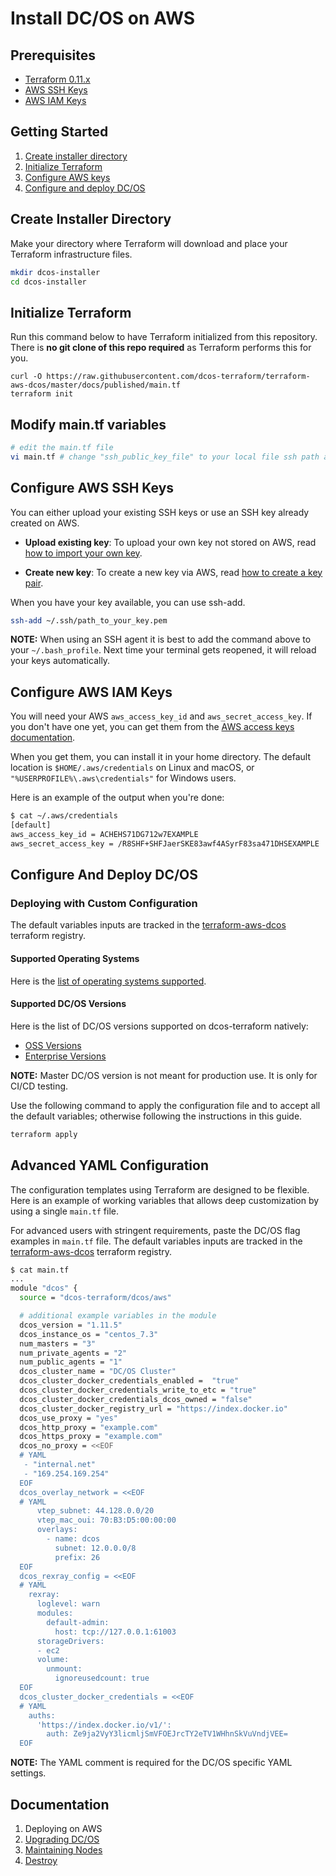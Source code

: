 # Install DC/OS on AWS

## Prerequisites
- [Terraform 0.11.x](https://www.terraform.io/downloads.html)
- [AWS SSH Keys](https://docs.aws.amazon.com/AWSEC2/latest/UserGuide/ec2-key-pairs.html)
- [AWS IAM Keys](https://docs.aws.amazon.com/IAM/latest/UserGuide/id_credentials_access-keys.html)

## Getting Started

1. [Create installer directory](#create-installer-directory)
2. [Initialize Terraform](#initialize-terraform)
3. [Configure AWS keys](#configure-aws-ssh-keys)
4. [Configure and deploy DC/OS](#configure-and-deploy-dcos)


## Create Installer Directory

Make your directory where Terraform will download and place your Terraform infrastructure files.

```bash
mkdir dcos-installer
cd dcos-installer
```

## Initialize Terraform

Run this command below to have Terraform initialized from this repository. There is **no git clone of this repo required** as Terraform performs this for you.

```
curl -O https://raw.githubusercontent.com/dcos-terraform/terraform-aws-dcos/master/docs/published/main.tf
terraform init
```

## Modify main.tf variables

```bash
# edit the main.tf file
vi main.tf # change "ssh_public_key_file" to your local file ssh path and other variables you desire
```

## Configure AWS SSH Keys

You can either upload your existing SSH keys or use an SSH key already created on AWS.

* **Upload existing key**:
    To upload your own key not stored on AWS, read [how to import your own key](https://docs.aws.amazon.com/AWSEC2/latest/UserGuide/ec2-key-pairs.html#how-to-generate-your-own-key-and-import-it-to-aws).


* **Create new key**:
    To create a new key via AWS, read [how to create a key pair](https://docs.aws.amazon.com/AWSEC2/latest/UserGuide/ec2-key-pairs.html#having-ec2-create-your-key-pair).

When you have your key available, you can use ssh-add.

```bash
ssh-add ~/.ssh/path_to_your_key.pem
```

**NOTE:** When using an SSH agent it is best to add the command above to your `~/.bash_profile`. Next time your terminal gets reopened, it will reload your keys automatically.

## Configure AWS IAM Keys

You will need your AWS `aws_access_key_id` and `aws_secret_access_key`. If you don't have one yet, you can get them from the [AWS access keys documentation](
http://docs.aws.amazon.com/IAM/latest/UserGuide/id_credentials_access-keys.html).

When you get them, you can install it in your home directory. The default location is `$HOME/.aws/credentials` on Linux and macOS, or `"%USERPROFILE%\.aws\credentials"` for Windows users.

Here is an example of the output when you're done:

```bash
$ cat ~/.aws/credentials
[default]
aws_access_key_id = ACHEHS71DG712w7EXAMPLE
aws_secret_access_key = /R8SHF+SHFJaerSKE83awf4ASyrF83sa471DHSEXAMPLE
```

## Configure And Deploy DC/OS

### Deploying with Custom Configuration

The default variables inputs are tracked in the [terraform-aws-dcos](https://registry.terraform.io/modules/dcos-terraform/dcos/aws) terraform registry.


#### Supported Operating Systems

Here is the [list of operating systems supported](https://github.com/dcos-terraform/terraform-aws-tested-oses/tree/master/platform/cloud/aws).

#### Supported DC/OS Versions

Here is the list of DC/OS versions supported on dcos-terraform natively:

- [OSS Versions](https://github.com/dcos-terraform/terraform-template-dcos-core/tree/master/open/dcos-versions)
- [Enterprise Versions](https://github.com/dcos-terraform/terraform-template-dcos-core/tree/master/ee/dcos-versions)

**NOTE:** Master DC/OS version is not meant for production use. It is only for CI/CD testing.

Use the following command to apply the configuration file and to accept all the default variables; otherwise following the instructions in this guide.

```bash
terraform apply

```

## Advanced YAML Configuration

The configuration templates using Terraform are designed to be flexible. Here is an example of working variables that allows deep customization by using a single `main.tf` file.

For advanced users with stringent requirements, paste the DC/OS flag examples in `main.tf` file.
The default variables inputs are tracked in the [terraform-aws-dcos](https://registry.terraform.io/modules/dcos-terraform/dcos/aws) terraform registry.


```bash
$ cat main.tf
...
module "dcos" {
  source = "dcos-terraform/dcos/aws"

  # additional example variables in the module
  dcos_version = "1.11.5"
  dcos_instance_os = "centos_7.3"
  num_masters = "3"
  num_private_agents = "2"
  num_public_agents = "1"
  dcos_cluster_name = "DC/OS Cluster"
  dcos_cluster_docker_credentials_enabled =  "true"
  dcos_cluster_docker_credentials_write_to_etc = "true"
  dcos_cluster_docker_credentials_dcos_owned = "false"
  dcos_cluster_docker_registry_url = "https://index.docker.io"
  dcos_use_proxy = "yes"
  dcos_http_proxy = "example.com"
  dcos_https_proxy = "example.com"
  dcos_no_proxy = <<EOF
  # YAML
   - "internal.net"
   - "169.254.169.254"
  EOF
  dcos_overlay_network = <<EOF
  # YAML
      vtep_subnet: 44.128.0.0/20
      vtep_mac_oui: 70:B3:D5:00:00:00
      overlays:
        - name: dcos
          subnet: 12.0.0.0/8
          prefix: 26
  EOF
  dcos_rexray_config = <<EOF
  # YAML
    rexray:
      loglevel: warn
      modules:
        default-admin:
          host: tcp://127.0.0.1:61003
      storageDrivers:
      - ec2
      volume:
        unmount:
          ignoreusedcount: true
  EOF
  dcos_cluster_docker_credentials = <<EOF
  # YAML
    auths:
      'https://index.docker.io/v1/':
        auth: Ze9ja2VyY3licmljSmVFOEJrcTY2eTV1WHhnSkVuVndjVEE=
  EOF
```
**NOTE:** The YAML comment is required for the DC/OS specific YAML settings.

## Documentation

1. Deploying on AWS
2. [Upgrading DC/OS](./UPGRADE.md)
3. [Maintaining Nodes](./MAINTAIN.md)
4. [Destroy](./DESTROY.md)
